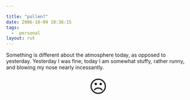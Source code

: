 ```yaml
---

title: "pollen?"
date: 2006-10-09 18:36:15
tags:
  -  personal
layout: rut
---
```


Something is different about the atmosphere today, as opposed to yesterday.  Yesterday I was fine; today I am somewhat stuffy, rather runny, and blowing my nose nearly incessantly. 

<p align="center"><font size="+6">&#x2639;</font></p>

